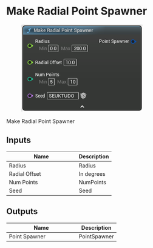 # Make Radial Point Spawner

<div align="left" data-full-width="false"><figure><img src="../../../api/Point/Make_Radial_Point_Spawner.png" alt=""><figcaption></figcaption></figure></div>

Make Radial Point Spawner

## Inputs

<table><thead><tr><th width="170">Name</th><th>Description</th></tr></thead><tbody><tr><td>Radius</td><td>Radius</td></tr><tr><td>Radial Offset</td><td>In degrees</td></tr><tr><td>Num Points</td><td>NumPoints</td></tr><tr><td>Seed</td><td>Seed</td></tr></tbody></table>

## Outputs

<table><thead><tr><th width="170">Name</th><th>Description</th></tr></thead><tbody><tr><td>Point Spawner</td><td>PointSpawner</td></tr></tbody></table>
